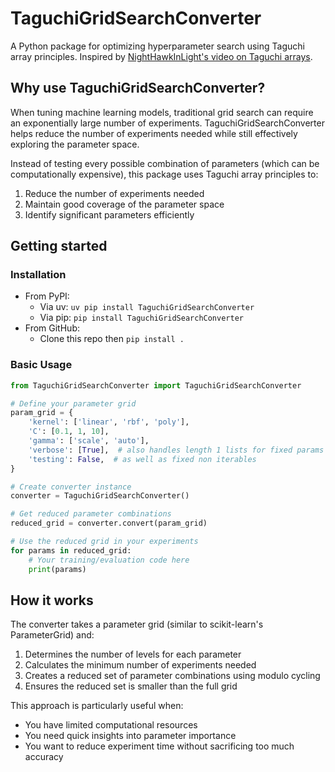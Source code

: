 
# TaguchiGridSearchConverter

A Python package for optimizing hyperparameter search using Taguchi array principles. Inspired by [NightHawkInLight's video on Taguchi arrays](https://www.youtube.com/watch?v=5oULEuOoRd0&pp=ygUPdGFndXNoaSBhcnJhYXlz).

## Why use TaguchiGridSearchConverter?

When tuning machine learning models, traditional grid search can require an exponentially large number of experiments. TaguchiGridSearchConverter helps reduce the number of experiments needed while still effectively exploring the parameter space.

Instead of testing every possible combination of parameters (which can be computationally expensive), this package uses Taguchi array principles to:
1. Reduce the number of experiments needed
2. Maintain good coverage of the parameter space
3. Identify significant parameters efficiently

## Getting started

### Installation

* From PyPI:
    * Via uv: `uv pip install TaguchiGridSearchConverter`
    * Via pip: `pip install TaguchiGridSearchConverter`
* From GitHub:
    * Clone this repo then `pip install .`

### Basic Usage

```python
from TaguchiGridSearchConverter import TaguchiGridSearchConverter

# Define your parameter grid
param_grid = {
    'kernel': ['linear', 'rbf', 'poly'],
    'C': [0.1, 1, 10],
    'gamma': ['scale', 'auto'],
    'verbose': [True],  # also handles length 1 lists for fixed params
    'testing': False,  # as well as fixed non iterables
}

# Create converter instance
converter = TaguchiGridSearchConverter()

# Get reduced parameter combinations
reduced_grid = converter.convert(param_grid)

# Use the reduced grid in your experiments
for params in reduced_grid:
    # Your training/evaluation code here
    print(params)
```

## How it works

The converter takes a parameter grid (similar to scikit-learn's ParameterGrid) and:
1. Determines the number of levels for each parameter
2. Calculates the minimum number of experiments needed
3. Creates a reduced set of parameter combinations using modulo cycling
4. Ensures the reduced set is smaller than the full grid

This approach is particularly useful when:
- You have limited computational resources
- You need quick insights into parameter importance
- You want to reduce experiment time without sacrificing too much accuracy
